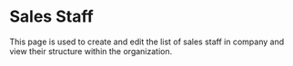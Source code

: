 # Sales Staff

This page is used to create and edit the list of sales staff in company and view their structure within the organization.
